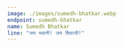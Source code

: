 ```yaml
---
image: ./images/sumedh-bhatkar.webp
endpoint: sumedh-bhatkar
name: Sumedh Bhatkar
line: "जय भवानी! जय शिवाजी!"
---
```

